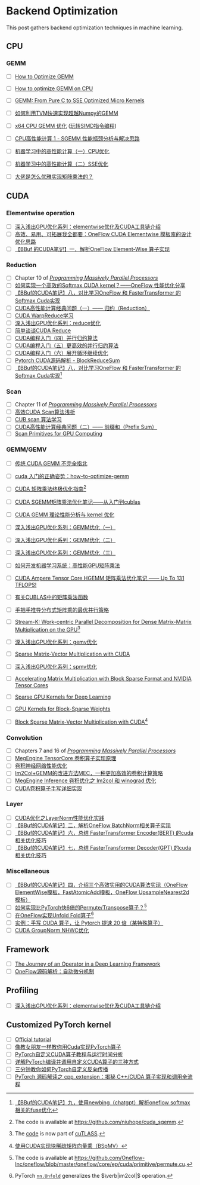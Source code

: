 # Backend Optimization

This post gathers backend optimization techniques in machine learning.

## CPU

### GEMM

- [ ] [How to Optimize GEMM](https://github.com/flame/how-to-optimize-gemm)
- [ ] [How to optimize GEMM on CPU](https://tvm.apache.org/docs/how_to/optimize_operators/opt_gemm.html)
- [ ] [GEMM: From Pure C to SSE Optimized Micro Kernels](https://www.mathematik.uni-ulm.de/~lehn/apfel/sghpc/gemm/)
- [ ] [如何利用TVM快速实现超越Numpy的GEMM](https://zhuanlan.zhihu.com/p/75203171)
- [ ] [x64 CPU GEMM 优化](https://zhuanlan.zhihu.com/p/593537184) ([玩转SIMD指令编程](https://zhuanlan.zhihu.com/p/591900754))
- [ ] [CPU高性能计算 1 - SGEMM 性能瓶颈分析与解决思路](https://zhuanlan.zhihu.com/p/604935952)
- [ ] [机器学习中的高性能计算（一）CPU优化](https://zhuanlan.zhihu.com/p/384654825)
- [ ] [机器学习中的高性能计算（二）SSE优化](https://zhuanlan.zhihu.com/p/409973153)

- [ ] [大佬是怎么优雅实现矩阵乘法的？](https://zhuanlan.zhihu.com/p/383115932)

## CUDA

### Elementwise operation

- [ ] [深入浅出GPU优化系列：elementwise优化及CUDA工具链介绍](https://zhuanlan.zhihu.com/p/488601925)
- [ ] [高效、易用、可拓展我全都要：OneFlow CUDA Elementwise 模板库的设计优化思路](https://zhuanlan.zhihu.com/p/447577193)
- [ ] [【BBuf 的CUDA笔记】一，解析OneFlow Element-Wise 算子实现](https://zhuanlan.zhihu.com/p/591058808)

### Reduction

- [ ] Chapter 10 of [*Programming Massively Parallel Processors*](https://www.elsevier.com/books/programming-massively-parallel-processors/hwu/978-0-323-91231-0)
- [ ] [如何实现一个高效的Softmax CUDA kernel？——OneFlow 性能优化分享](https://zhuanlan.zhihu.com/p/341059988)
- [ ] [【BBuf的CUDA笔记】八，对比学习OneFlow 和 FasterTransformer 的 Softmax Cuda实现](https://zhuanlan.zhihu.com/p/609198294)
- [ ] [CUDA高性能计算经典问题（一）—— 归约（Reduction）](https://zhuanlan.zhihu.com/p/416959273)
- [ ] [CUDA WarpReduce学习](https://zhuanlan.zhihu.com/p/492560229)
- [ ] [深入浅出GPU优化系列：reduce优化](https://zhuanlan.zhihu.com/p/426978026)
- [ ] [简单谈谈CUDA Reduce](https://zhuanlan.zhihu.com/p/559549740)
- [ ] [CUDA编程入门（四）并行归约算法](https://zhuanlan.zhihu.com/p/98190609)
- [ ] [CUDA编程入门（五）更高效的并行归约算法](https://zhuanlan.zhihu.com/p/98416987)
- [ ] [CUDA编程入门（六）展开循环继续优化](https://zhuanlan.zhihu.com/p/98463812)
- [ ] [Pytorch CUDA源码解析 - BlockReduceSum](https://zhuanlan.zhihu.com/p/584936904)
- [ ] [【BBuf的CUDA笔记】八，对比学习OneFlow 和 FasterTransformer 的 Softmax Cuda实现](https://zhuanlan.zhihu.com/p/609198294)[^bing]

### Scan

- [ ] Chapter 11 of [*Programming Massively Parallel Processors*](https://www.elsevier.com/books/programming-massively-parallel-processors/hwu/978-0-323-91231-0)
- [ ] [高效CUDA Scan算法浅析](https://zhuanlan.zhihu.com/p/499963645)
- [ ] [CUB scan 算法学习](https://zhuanlan.zhihu.com/p/596332478)
- [ ] [CUDA高性能计算经典问题（二）—— 前缀和（Prefix Sum）](https://zhuanlan.zhihu.com/p/423992093)
- [ ] [Scan Primitives for GPU Computing](https://escholarship.org/uc/item/8051p6nd)

### GEMM/GEMV

- [ ] [传统 CUDA GEMM 不完全指北](https://zhuanlan.zhihu.com/p/584236348)
- [ ] [cuda 入门的正确姿势：how-to-optimize-gemm](https://zhuanlan.zhihu.com/p/478846788)
- [ ] [CUDA 矩阵乘法终极优化指南](https://zhuanlan.zhihu.com/p/410278370)[^gemm]
- [ ] [CUDA SGEMM矩阵乘法优化笔记——从入门到cublas](https://zhuanlan.zhihu.com/p/518857175)
- [ ] [CUDA GEMM 理论性能分析与 kernel 优化](https://zhuanlan.zhihu.com/p/441146275)
- [ ] [深入浅出GPU优化系列：GEMM优化（一）](https://zhuanlan.zhihu.com/p/435908830)
- [ ] [深入浅出GPU优化系列：GEMM优化（二）](https://zhuanlan.zhihu.com/p/442930482)
- [ ] [深入浅出GPU优化系列：GEMM优化（三）](https://zhuanlan.zhihu.com/p/481600052)
- [ ] [如何开发机器学习系统：高性能GPU矩阵乘法](https://zhuanlan.zhihu.com/p/531498210)
- [ ] [CUDA Ampere Tensor Core HGEMM 矩阵乘法优化笔记 —— Up To 131 TFLOPS!](https://zhuanlan.zhihu.com/p/555339335)
- [ ] [有关CUBLAS中的矩阵乘法函数](https://www.cnblogs.com/cuancuancuanhao/p/7763256.html)
- [ ] [手把手推导分布式矩阵乘的最优并行策略](https://zhuanlan.zhihu.com/p/522759214)
- [ ] [Stream-K: Work-centric Parallel Decomposition for Dense Matrix-Matrix Multiplication on the GPU](https://arxiv.org/abs/2301.03598)[^stream-k]

- [ ] [深入浅出GPU优化系列：gemv优化](https://zhuanlan.zhihu.com/p/494144694)
- [ ] [Sparse Matrix-Vector Multiplication with CUDA](https://medium.com/analytics-vidhya/sparse-matrix-vector-multiplication-with-cuda-42d191878e8f)
- [ ] [深入浅出GPU优化系列：spmv优化](https://zhuanlan.zhihu.com/p/509175679)
- [ ] [Accelerating Matrix Multiplication with Block Sparse Format and NVIDIA Tensor Cores](https://developer.nvidia.com/blog/accelerating-matrix-multiplication-with-block-sparse-format-and-nvidia-tensor-cores/)
- [ ] [Sparse GPU Kernels for Deep Learning](https://arxiv.org/abs/2006.10901)
- [ ] [GPU Kernels for Block-Sparse Weights](https://openai.com/research/block-sparse-gpu-kernels)
- [ ] [Block Sparse Matrix-Vector Multiplication with CUDA](https://medium.com/gpgpu/block-sparse-matrix-vector-multiplication-with-cuda-4e616b30267)[^correction]

### Convolution

- [ ] Chapters 7 and 16 of [*Programming Massively Parallel Processors*](https://www.elsevier.com/books/programming-massively-parallel-processors/hwu/978-0-323-91231-0)
- [ ] [MegEngine TensorCore 卷积算子实现原理](https://zhuanlan.zhihu.com/p/372973726)
- [ ] [卷积神经网络性能优化](https://zhuanlan.zhihu.com/p/80361782)
- [ ] [Im2Col+GEMM的改进方法MEC，一种更加高效的卷积计算策略](https://zhuanlan.zhihu.com/p/264554159)
- [ ] [MegEngine Inference 卷积优化之 Im2col 和 winograd 优化](https://zhuanlan.zhihu.com/p/532187602)
- [ ] [CUDA卷积算子手写详细实现](https://zhuanlan.zhihu.com/p/613538649)

### Layer

- [ ] [CUDA优化之LayerNorm性能优化实践](https://zhuanlan.zhihu.com/p/443026261)
- [ ] [【BBuf的CUDA笔记】二，解析OneFlow BatchNorm相关算子实现](https://zhuanlan.zhihu.com/p/593483751)
- [ ] [【BBuf的CUDA笔记】六，总结 FasterTransformer Encoder(BERT) 的cuda相关优化技巧](https://zhuanlan.zhihu.com/p/601130731)
- [ ] [【BBuf的CUDA笔记】七，总结 FasterTransformer Decoder(GPT) 的cuda相关优化技巧](https://zhuanlan.zhihu.com/p/603611192)

### Miscellaneous

- [ ] [【BBuf的CUDA笔记】四，介绍三个高效实用的CUDA算法实现（OneFlow ElementWise模板，FastAtomicAdd模板，OneFlow UpsampleNearest2d模板）](https://zhuanlan.zhihu.com/p/597435971)
- [ ] [如何实现比PyTorch快6倍的Permute/Transpose算子？](https://zhuanlan.zhihu.com/p/425587014)[^permute]
- [ ] [在OneFlow实现Unfold Fold算子](https://zhuanlan.zhihu.com/p/418191393)[^unfold]
- [ ] [实例：手写 CUDA 算子，让 Pytorch 提速 20 倍（某特殊算子）](https://zhuanlan.zhihu.com/p/476297195)
- [ ] [CUDA GroupNorm NHWC优化](https://zhuanlan.zhihu.com/p/596871310)

## Framework

- [ ] [The Journey of an Operator in a Deep Learning Framework](https://medium.com/codex/the-journey-of-an-operator-in-a-deep-learning-framework-60d404750cb1)
- [ ] [OneFlow源码解析：自动微分机制](https://weibo.com/ttarticle/p/show?id=2309404841463233249338)

## Profiling

- [ ] [深入浅出GPU优化系列：elementwise优化及CUDA工具链介绍](https://zhuanlan.zhihu.com/p/488601925)

## Customized PyTorch kernel

- [ ] [Official tutorial](https://pytorch.org/tutorials/advanced/cpp_extension.html)
- [ ] [像教女朋友一样教你用Cuda实现PyTorch算子](https://zhuanlan.zhihu.com/p/595851188)
- [ ] [PyTorch自定义CUDA算子教程与运行时间分析](https://zhuanlan.zhihu.com/p/358220419)
- [ ] [详解PyTorch编译并调用自定义CUDA算子的三种方式](https://zhuanlan.zhihu.com/p/358778742)
- [ ] [三分钟教你如何PyTorch自定义反向传播](https://zhuanlan.zhihu.com/p/359524837)
- [ ] [PyTorch 源码解读之 cpp_extension：揭秘 C++/CUDA 算子实现和调用全流程](https://zhuanlan.zhihu.com/p/348555597)

[^bing]: [【BBuf的CUDA笔记】九，使用newbing（chatgpt）解析oneflow softmax相关的fuse优化](https://zhuanlan.zhihu.com/p/615619524)

[^gemm]: The code is available at https://github.com/niuhope/cuda_sgemm.

[^stream-k]: The [code](https://github.com/NVIDIA/cutlass/tree/main/examples/47_ampere_gemm_universal_streamk) is now part of [cuTLASS](https://github.com/NVIDIA/cutlass).

[^correction]: [使用CUDA实现块稀疏矩阵向量乘（BSpMV）](https://zhuanlan.zhihu.com/p/620575933)

[^permute]: The code is available at https://github.com/Oneflow-Inc/oneflow/blob/master/oneflow/core/ep/cuda/primitive/permute.cu.

[^unfold]: PyTorch [`nn.Unfold`](https://pytorch.org/docs/stable/generated/torch.nn.Unfold.html) generalizes the $\verb|im2col|$ operation.
